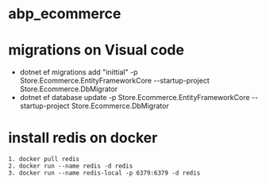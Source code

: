 # abp_ecommerce

# migrations on Visual code

- dotnet ef migrations add "inittial" -p Store.Ecommerce.EntityFrameworkCore --startup-project Store.Ecommerce.DbMigrator
- dotnet ef database update -p Store.Ecommerce.EntityFrameworkCore --startup-project Store.Ecommerce.DbMigrator

# install redis on docker

    1. docker pull redis
    2. docker run --name redis -d redis
    3. docker run --name redis-local -p 6379:6379 -d redis
